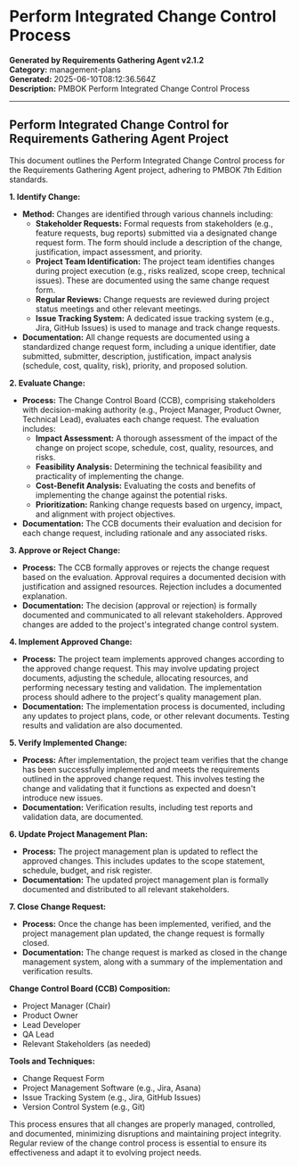 # Perform Integrated Change Control Process

**Generated by Requirements Gathering Agent v2.1.2**  
**Category:** management-plans  
**Generated:** 2025-06-10T08:12:36.564Z  
**Description:** PMBOK Perform Integrated Change Control Process

---

## Perform Integrated Change Control for Requirements Gathering Agent Project

This document outlines the Perform Integrated Change Control process for the Requirements Gathering Agent project, adhering to PMBOK 7th Edition standards.

**1. Identify Change:**

* **Method:** Changes are identified through various channels including:
    * **Stakeholder Requests:**  Formal requests from stakeholders (e.g., feature requests, bug reports) submitted via a designated change request form.  The form should include a description of the change, justification, impact assessment, and priority.
    * **Project Team Identification:**  The project team identifies changes during project execution (e.g., risks realized, scope creep, technical issues).  These are documented using the same change request form.
    * **Regular Reviews:**  Change requests are reviewed during project status meetings and other relevant meetings.
    * **Issue Tracking System:** A dedicated issue tracking system (e.g., Jira, GitHub Issues) is used to manage and track change requests.
* **Documentation:**  All change requests are documented using a standardized change request form, including a unique identifier, date submitted, submitter, description, justification, impact analysis (schedule, cost, quality, risk), priority, and proposed solution.

**2. Evaluate Change:**

* **Process:** The Change Control Board (CCB), comprising stakeholders with decision-making authority (e.g., Project Manager, Product Owner, Technical Lead), evaluates each change request.  The evaluation includes:
    * **Impact Assessment:**  A thorough assessment of the impact of the change on project scope, schedule, cost, quality, resources, and risks.
    * **Feasibility Analysis:**  Determining the technical feasibility and practicality of implementing the change.
    * **Cost-Benefit Analysis:** Evaluating the costs and benefits of implementing the change against the potential risks.
    * **Prioritization:**  Ranking change requests based on urgency, impact, and alignment with project objectives.
* **Documentation:**  The CCB documents their evaluation and decision for each change request, including rationale and any associated risks.

**3. Approve or Reject Change:**

* **Process:** The CCB formally approves or rejects the change request based on the evaluation.  Approval requires a documented decision with justification and assigned resources. Rejection includes a documented explanation.
* **Documentation:**  The decision (approval or rejection) is formally documented and communicated to all relevant stakeholders.  Approved changes are added to the project's integrated change control system.

**4. Implement Approved Change:**

* **Process:**  The project team implements approved changes according to the approved change request.  This may involve updating project documents, adjusting the schedule, allocating resources, and performing necessary testing and validation.  The implementation process should adhere to the project's quality management plan.
* **Documentation:**  The implementation process is documented, including any updates to project plans, code, or other relevant documents.  Testing results and validation are also documented.

**5. Verify Implemented Change:**

* **Process:**  After implementation, the project team verifies that the change has been successfully implemented and meets the requirements outlined in the approved change request.  This involves testing the change and validating that it functions as expected and doesn't introduce new issues.
* **Documentation:**  Verification results, including test reports and validation data, are documented.

**6. Update Project Management Plan:**

* **Process:**  The project management plan is updated to reflect the approved changes. This includes updates to the scope statement, schedule, budget, and risk register.
* **Documentation:**  The updated project management plan is formally documented and distributed to all relevant stakeholders.

**7. Close Change Request:**

* **Process:**  Once the change has been implemented, verified, and the project management plan updated, the change request is formally closed.
* **Documentation:**  The change request is marked as closed in the change management system, along with a summary of the implementation and verification results.

**Change Control Board (CCB) Composition:**

* Project Manager (Chair)
* Product Owner
* Lead Developer
* QA Lead
* Relevant Stakeholders (as needed)


**Tools and Techniques:**

* Change Request Form
* Project Management Software (e.g., Jira, Asana)
* Issue Tracking System (e.g., Jira, GitHub Issues)
* Version Control System (e.g., Git)


This process ensures that all changes are properly managed, controlled, and documented, minimizing disruptions and maintaining project integrity.  Regular review of the change control process is essential to ensure its effectiveness and adapt it to evolving project needs.
